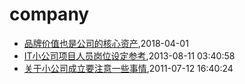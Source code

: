 # company
* [品牌价值也是公司的核心资产](/2018/2018-04-01-brand-value-is-core-asset),2018-04-01
* [IT小公司项目人员岗位设定参考](/2013/2013-08-11-jobs-for-little-company),2013-08-11 03:40:58
* [关于小公司成立要注意一些事情](/2011/2011-07-12-tips_should_noticed_when_building_little_company),2011-07-12 16:40:24
